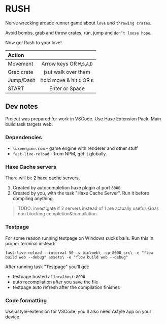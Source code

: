 # RUSH

Nerve wrecking arcade runner game about `love` and `throwing crates`.

Avoid bombs, grab and throw crates, run, jump and `don’t loose hope`.

Now go! Rush to your love!

| Action     |  |
| :-         | :-:        |
| Movement   | Arrow keys OR `W`,`S`,`A`,`D` |
| Grab crate | jsut walk over them |
| Jump/Dash  | hold move & hit `C` OR `K` |
| START      | Enter or Space |

## Dev notes

Project was prepared for work in VSCode. Use Haxe Extension Pack.
Main build task targets web.

### Dependencies

- `luxeengine.com` - game engine with renderer and other stuff
- `fast-live-reload` - from NPM, get it globally.

### Haxe Cache servers

There will be 2 haxe cache servers.

1. Created by autocompletion haxe plugin at port `6000`.
2. Created by you, with the task "Haxe Cache Server". Run it before compiling anything.

> TODO: investigate if 2 servers instead of 1 are actually useful. Goal: non blocking completion&compilation.

### Testpage

For some reason running testpage on Windows sucks balls. Run this in proper terminal instead:

```
fast-live-reload --interval 50 -s bin\web\ -sp 8090 src\ -e "flow build web --debug" assets\ -e "flow build web --debug"
```

After running task "Testpage" you'll get:

- testpage hosted at `localhost:8090`
- auto recompilation after you save the file
- testpage auto refresh after the compilation finishes

### Code formatting

Use astyle-extension for VSCode, you'll also need Astyle app on your device.
